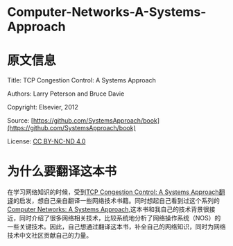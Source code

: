 # Computer-Networks-A-Systems-Approach

# 原文信息
Title: TCP Congestion Control: A Systems Approach

Authors: Larry Peterson and Bruce Davie

Copyright: Elsevier, 2012

Source: [https://github.com/SystemsApproach/book](https://github.com/SystemsApproach/book)

License: [CC BY-NC-ND 4.0](https://creativecommons.org/licenses/by-nc-nd/4.0)

# 为什么要翻译这本书
在学习网络知识的时候，受到[TCP Congestion Control: A Systems Approach翻译](https://github.com/huihongxiao/TCP-Congestion-Control-A-Systems-Approach)的启发，想自己亲自翻译一些网络技术书籍。同时想起自己看到过这个系列的[Computer Networks: A Systems Approach](https://book.systemsapproach.org/),这本书和我自己的技术背景很接近，同时介绍了很多网络相关技术，比较系统地分析了网络操作系统（NOS）的一些关键技术。因此，自己想通过翻译这本书，补全自己的网络知识，同时为网络技术中文社区贡献自己的力量。
